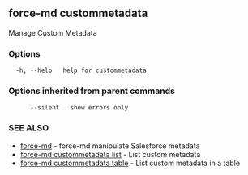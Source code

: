 ## force-md custommetadata

Manage Custom Metadata

### Options

```
  -h, --help   help for custommetadata
```

### Options inherited from parent commands

```
      --silent   show errors only
```

### SEE ALSO

* [force-md](force-md.md)	 - force-md manipulate Salesforce metadata
* [force-md custommetadata list](force-md_custommetadata_list.md)	 - List custom metadata
* [force-md custommetadata table](force-md_custommetadata_table.md)	 - List custom metadata in a table

